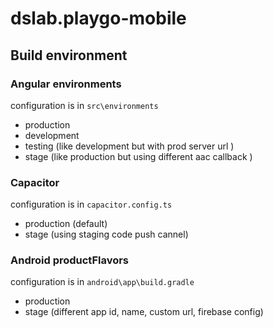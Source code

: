 # dslab.playgo-mobile

## Build environment
### Angular environments
configuration is in `src\environments`
 - production
 - development
 - testing (like development but with prod server url )
 - stage (like production but using different aac callback )
### Capacitor  
configuration is in `capacitor.config.ts`
 - production (default)
 - stage (using staging code push cannel)
### Android productFlavors
   configuration is in `android\app\build.gradle`
 - production
 - stage (different app id, name, custom url, firebase config)
